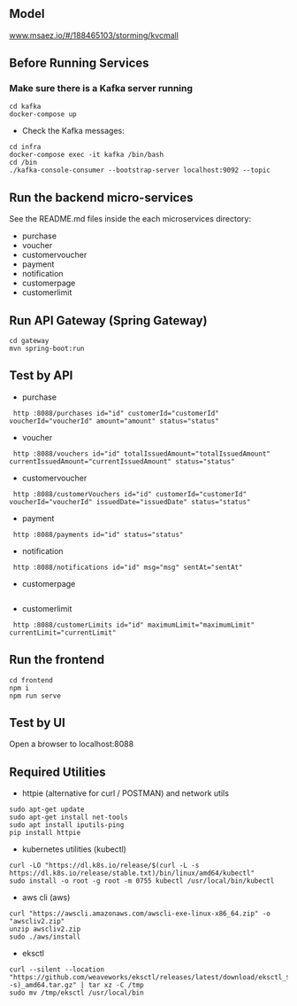 # 

## Model
www.msaez.io/#/188465103/storming/kvcmall

## Before Running Services
### Make sure there is a Kafka server running
```
cd kafka
docker-compose up
```
- Check the Kafka messages:
```
cd infra
docker-compose exec -it kafka /bin/bash
cd /bin
./kafka-console-consumer --bootstrap-server localhost:9092 --topic
```

## Run the backend micro-services
See the README.md files inside the each microservices directory:

- purchase
- voucher
- customervoucher
- payment
- notification
- customerpage
- customerlimit


## Run API Gateway (Spring Gateway)
```
cd gateway
mvn spring-boot:run
```

## Test by API
- purchase
```
 http :8088/purchases id="id" customerId="customerId" voucherId="voucherId" amount="amount" status="status" 
```
- voucher
```
 http :8088/vouchers id="id" totalIssuedAmount="totalIssuedAmount" currentIssuedAmount="currentIssuedAmount" status="status" 
```
- customervoucher
```
 http :8088/customerVouchers id="id" customerId="customerId" voucherId="voucherId" issuedDate="issuedDate" status="status" 
```
- payment
```
 http :8088/payments id="id" status="status" 
```
- notification
```
 http :8088/notifications id="id" msg="msg" sentAt="sentAt" 
```
- customerpage
```
```
- customerlimit
```
 http :8088/customerLimits id="id" maximumLimit="maximumLimit" currentLimit="currentLimit" 
```


## Run the frontend
```
cd frontend
npm i
npm run serve
```

## Test by UI
Open a browser to localhost:8088

## Required Utilities

- httpie (alternative for curl / POSTMAN) and network utils
```
sudo apt-get update
sudo apt-get install net-tools
sudo apt install iputils-ping
pip install httpie
```

- kubernetes utilities (kubectl)
```
curl -LO "https://dl.k8s.io/release/$(curl -L -s https://dl.k8s.io/release/stable.txt)/bin/linux/amd64/kubectl"
sudo install -o root -g root -m 0755 kubectl /usr/local/bin/kubectl
```

- aws cli (aws)
```
curl "https://awscli.amazonaws.com/awscli-exe-linux-x86_64.zip" -o "awscliv2.zip"
unzip awscliv2.zip
sudo ./aws/install
```

- eksctl 
```
curl --silent --location "https://github.com/weaveworks/eksctl/releases/latest/download/eksctl_$(uname -s)_amd64.tar.gz" | tar xz -C /tmp
sudo mv /tmp/eksctl /usr/local/bin
```


